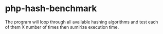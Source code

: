 # php-hash-benchmark
The program will loop through all available hashing algorithms and test each of them X number of times then sumirize execution time.
